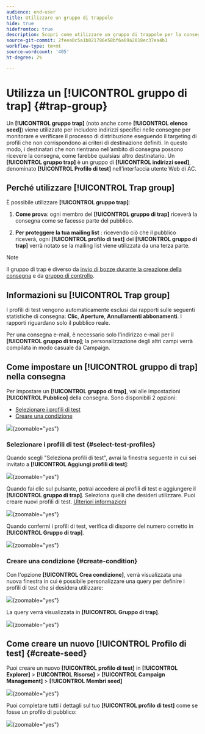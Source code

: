 ```yaml
---
audience: end-user
title: Utilizzare un gruppo di trappole
hide: true
hidefromtoc: true
description: Scopri come utilizzare un gruppo di trappole per la consegna nell’interfaccia utente web di Campaign
source-git-commit: 2feea0c5a1b021786e58bf6a69a2018ec37ea4b1
workflow-type: tm+mt
source-wordcount: '405'
ht-degree: 2%

---
```


# Utilizza un **[!UICONTROL gruppo di trap]** {#trap-group}

Un **[!UICONTROL gruppo trap]** (noto anche come **[!UICONTROL elenco seed]**) viene utilizzato per includere indirizzi specifici nelle consegne per monitorare e verificare il processo di distribuzione eseguendo il targeting di profili che non corrispondono ai criteri di destinazione definiti. In questo modo, i destinatari che non rientrano nell’ambito di consegna possono ricevere la consegna, come farebbe qualsiasi altro destinatario.
Un **[!UICONTROL gruppo trap]** è un gruppo di **[!UICONTROL indirizzi seed]**, denominato **[!UICONTROL Profilo di test]** nell&#39;interfaccia utente Web di AC.

## Perché utilizzare **[!UICONTROL Trap group]**

È possibile utilizzare **[!UICONTROL gruppo trap]**:

1. **Come prova**: ogni membro del **[!UICONTROL gruppo di trap]** riceverà la consegna come se facesse parte del pubblico.


1. **Per proteggere la tua mailing list** : ricevendo ciò che il pubblico riceverà, ogni **[!UICONTROL profilo di test]** del **[!UICONTROL gruppo di trap]** verrà notato se la mailing list viene utilizzata da una terza parte.

>[!NOTE]
>
>Il gruppo di trap è diverso da [invio di bozze durante la creazione della consegna](../email/create-email.md#preview-test) e da [gruppo di controllo](control-group.md).


## Informazioni su **[!UICONTROL Trap group]**

I profili di test vengono automaticamente esclusi dai rapporti sulle seguenti statistiche di consegna: **Clic**, **Aperture**, **Annullamenti abbonamenti**. I rapporti riguardano solo il pubblico reale.

Per una consegna e-mail, è necessario solo l&#39;indirizzo e-mail per il **[!UICONTROL gruppo di trap]**; la personalizzazione degli altri campi verrà compilata in modo casuale da Campaign.

## Come impostare un **[!UICONTROL gruppo di trap]** nella consegna

Per impostare un **[!UICONTROL gruppo di trap]**, vai alle impostazioni **[!UICONTROL Pubblico]** della consegna. Sono disponibili 2 opzioni:
- [Selezionare i profili di test](#select-test-profile)
- [Creare una condizione](#create-condition)

![](assets/trap-group.png){zoomable="yes"}

### Selezionare i profili di test {#select-test-profiles}

Quando scegli &quot;Seleziona profili di test&quot;, avrai la finestra seguente in cui sei invitato a **[!UICONTROL Aggiungi profili di test]**:

![](assets/trap-no-test-profile.png){zoomable="yes"}

Quando fai clic sul pulsante, potrai accedere ai profili di test e aggiungere il **[!UICONTROL gruppo di trap]**. Seleziona quelli che desideri utilizzare.
Puoi creare nuovi profili di test. [Ulteriori informazioni](#create-seed)

![](assets/trap-select-test-profiles.png){zoomable="yes"}

Quando confermi i profili di test, verifica di disporre del numero corretto in **[!UICONTROL Gruppo di trap]**.

![](assets/trap-check.png){zoomable="yes"}

### Creare una condizione {#create-condition}

Con l&#39;opzione **[!UICONTROL Crea condizione]**, verrà visualizzata una nuova finestra in cui è possibile personalizzare una query per definire i profili di test che si desidera utilizzare:

![](assets/trap-create-condition.png){zoomable="yes"}

La query verrà visualizzata in **[!UICONTROL Gruppo di trap]**.

![](assets/trap-custom.png){zoomable="yes"}

## Come creare un nuovo **[!UICONTROL Profilo di test]** {#create-seed}

Puoi creare un nuovo **[!UICONTROL profilo di test]** in **[!UICONTROL Explorer]** > **[!UICONTROL Risorse]** > **[!UICONTROL Campaign Management]** > **[!UICONTROL Membri seed]**

![](assets/trap-create.png){zoomable="yes"}

Puoi completare tutti i dettagli sul tuo **[!UICONTROL profilo di test]** come se fosse un profilo di pubblico:

![](assets/trap-create-contact.png){zoomable="yes"}